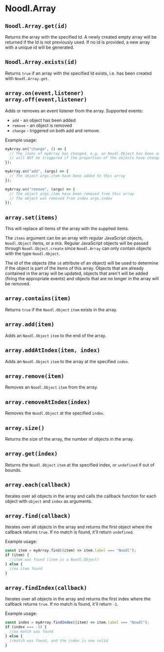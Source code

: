 # Noodl.Array

## `Noodl.Array.get(id)`

Returns the array with the specified Id. A newly created empty array will be
returned if the Id is not previously used. If no id is provided, a new array with a unique id will be generated.

## `Noodl.Array.exists(id)`

Returns `true` if an array with the specified Id exists,
i.e. has been created with `Noodl.Array.get`.

## `array.on(event,listener)` <br/> `array.off(event,listener)`

Adds or removes an event listener from the array.
Supported events:

- `add` - an object has been added
- `remove` - an object is removed
- `change` - triggered on both add and remove.

Example usage:

```javascript
myArray.on("change", () => {
  // The items of myArray has changed, e.g. an Noodl.Object has been added or removed.
  // will NOT be triggered if the properties of the objects have changed
});

myArray.on("add", (args) => {
  // The object args.item have been added to this array
});

myArray.on("remove", (args) => {
  // The object args.item have been removed from this array
  // The object was removed from index args.index
});
```

## `array.set(items)`

This will replace all items of the array with the supplied items.

The `items` argument can be an array with regular JavaScript objects, `Noodl.Object` items, or a mix. Regular JavaScript objects will be passed through `Noodl.Object.create` since `Noodl.Array` can only contain objects with the type `Noodl.Object`.

The id of the objects (the `id` attribute of an object) will be used to determine if the object is part of the items of this array. Objects that are already contained in the array
will be updated, objects that aren't will be added (firing the appropriate events)
and objects that are no longer in the array will be removed.

## `array.contains(item)`

Returns `true` if the `Noodl.Object` `item` exists in the array.

## `array.add(item)`

Adds an `Noodl.Object` `item` to the end of the array.

## `array.addAtIndex(item, index)`

Adds an `Noodl.Object` `item` to the array at the specified `index`.

## `array.remove(item)`

Removes an `Noodl.Object` `item` from the array.

## `array.removeAtIndex(index)`

Removes the `Noodl.Object` at the specified `index`.

## `array.size()`

Returns the size of the array, the number of objects in the array.

## `array.get(index)`

Returns the `Noodl.Object` `item` at the specified index, or `undefined` if out of bounds.

## `array.each(callback)`

Iterates over all objects in the array and calls the callback function for each object
with `object` and `index` as arguments.

## `array.find(callback)`

Iterates over all objects in the array and returns the first object where the callback returns `true`. If no match is found, it'll return `undefined`.

Example usage:

```javascript
const item = myArray.find((item) => item.label === "Noodl");
if (item) {
  //item was found (item is a Noodl.Object)
} else {
  //no item found
}
```

## `array.findIndex(callback)`

Iterates over all objects in the array and returns the first index where the callback returns `true`. If no match is found, it'll return `-1`.

Example usage:

```javascript
const index = myArray.findIndex((item) => item.label === "Noodl");
if (index === -1) {
  //no match was found
} else {
  //match was found, and the index is now valid
}
```
